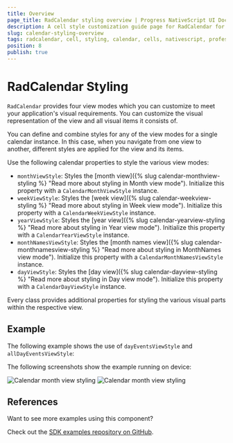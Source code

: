 ```yaml
---
title: Overview
page_title: RadCalendar styling overview | Progress NativeScript UI Documentation
description: A cell style customization guide page for RadCalendar for NativeScript.
slug: calendar-styling-overview
tags: radcalendar, cell, styling, calendar, cells, nativescript, professional, ui
position: 8
publish: true
---
```


# RadCalendar Styling

`RadCalendar` provides four view modes which you can customize to meet your application's visual requirements. You can customize the visual representation of the view and all visual items it consists of.

You can define and combine styles for any of the view modes for a single calendar instance. In this case, when you navigate from one view to another, different styles are applied for the view and its items.

Use the following calendar properties to style the various view modes:

* `monthViewStyle`: Styles the [month view]({% slug calendar-monthview-styling %} "Read more about styling in Month view mode"). Initialize this property with a `CalendarMonthViewStyle` instance.
* `weekViewStyle`: Styles the [week view]({% slug calendar-weekview-styling %} "Read more about styling in Week view mode"). Initialize this property with a `CalendarWeekViewStyle` instance.
* `yearViewStyle`: Styles the [year view]({% slug calendar-yearview-styling %} "Read more about styling in Year view mode"). Initialize this property with a `CalendarYearViewStyle` instance.
* `monthNamesViewStyle`: Styles the [month names view]({% slug calendar-monthnamesview-styling %} "Read more about styling in MonthNames view mode"). Initialize this property with a `CalendarMonthNamesViewStyle` instance.
* `dayViewStyle`: Styles the [day view]({% slug calendar-dayview-styling %} "Read more about styling in Day view mode"). Initialize this property with a `CalendarDayViewStyle` instance.

Every class provides additional properties for styling the various visual parts within the respective view.

## Example

The following example shows the use of `dayEventsViewStyle` and `allDayEventsViewStyle`:

<snippet id='calenar-monthview-styling'/>

The following screenshots show the example running on device:

![Calendar month view styling](../../../img/ns_ui/calendar_styling_month_ios.png "iOS")      ![Calendar month view styling](../../../img/ns_ui/calendar_styling_month_android.png "Android")

## References

Want to see more examples using this component?

Check out the [SDK examples repository on GitHub](https://github.com/telerik/nativescript-ui-samples/tree/master/calendar/app/calendar/cell-styling).